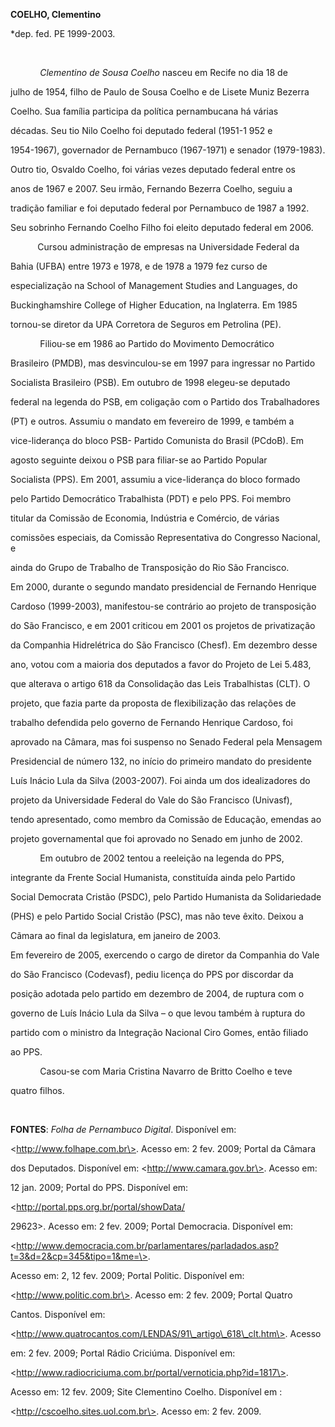 **COELHO, Clementino**



\*dep. fed. PE 1999-2003.



 



            *Clementino de Sousa Coelho* nasceu em Recife no dia 18 de

julho de 1954, filho de Paulo de Sousa Coelho e de Lisete Muniz Bezerra

Coelho. Sua família participa da política pernambucana há várias

décadas. Seu tio Nilo Coelho foi deputado federal (1951-1 952 e

1954-1967), governador de Pernambuco (1967-1971) e senador (1979-1983).

Outro tio, Osvaldo Coelho, foi várias vezes deputado federal entre os

anos de 1967 e 2007. Seu irmão, Fernando Bezerra Coelho, seguiu a

tradição familiar e foi deputado federal por Pernambuco de 1987 a 1992.

Seu sobrinho Fernando Coelho Filho foi eleito deputado federal em 2006.



           Cursou administração de empresas na Universidade Federal da

Bahia (UFBA) entre 1973 e 1978, e de 1978 a 1979 fez curso de

especialização na School of Management Studies and Languages, do

Buckinghamshire College of Higher Education, na Inglaterra. Em 1985

tornou-se diretor da UPA Corretora de Seguros em Petrolina (PE).



            Filiou-se em 1986 ao Partido do Movimento Democrático

Brasileiro (PMDB), mas desvinculou-se em 1997 para ingressar no Partido

Socialista Brasileiro (PSB). Em outubro de 1998 elegeu-se deputado

federal na legenda do PSB, em coligação com o Partido dos Trabalhadores

(PT) e outros. Assumiu o mandato em fevereiro de 1999, e também a

vice-liderança do bloco PSB- Partido Comunista do Brasil (PCdoB). Em

agosto seguinte deixou o PSB para filiar-se ao Partido Popular

Socialista (PPS). Em 2001, assumiu a vice-liderança do bloco formado

pelo Partido Democrático Trabalhista (PDT) e pelo PPS. Foi membro

titular da Comissão de Economia, Indústria e Comércio, de várias

comissões especiais, da Comissão Representativa do Congresso Nacional, e

ainda do Grupo de Trabalho de Transposição do Rio São Francisco.



Em 2000, durante o segundo mandato presidencial de Fernando Henrique

Cardoso (1999-2003), manifestou-se contrário ao projeto de transposição

do São Francisco, e em 2001 criticou em 2001 os projetos de privatização

da Companhia Hidrelétrica do São Francisco (Chesf). Em dezembro desse

ano, votou com a maioria dos deputados a favor do Projeto de Lei 5.483,

que alterava o artigo 618 da Consolidação das Leis Trabalhistas (CLT). O

projeto, que fazia parte da proposta de flexibilização das relações de

trabalho defendida pelo governo de Fernando Henrique Cardoso, foi

aprovado na Câmara, mas foi suspenso no Senado Federal pela Mensagem

Presidencial de número 132, no início do primeiro mandato do presidente

Luís Inácio Lula da Silva (2003-2007). Foi ainda um dos idealizadores do

projeto da Universidade Federal do Vale do São Francisco (Univasf),

tendo apresentado, como membro da Comissão de Educação, emendas ao

projeto governamental que foi aprovado no Senado em junho de 2002.



            Em outubro de 2002 tentou a reeleição na legenda do PPS,

integrante da Frente Social Humanista, constituída ainda pelo Partido

Social Democrata Cristão (PSDC), pelo Partido Humanista da Solidariedade

(PHS) e pelo Partido Social Cristão (PSC), mas não teve êxito. Deixou a

Cãmara ao final da legislatura, em janeiro de 2003.



Em fevereiro de 2005, exercendo o cargo de diretor da Companhia do Vale

do São Francisco (Codevasf), pediu licença do PPS por discordar da

posição adotada pelo partido em dezembro de 2004, de ruptura com o

governo de Luís Inácio Lula da Silva – o que levou também à ruptura do

partido com o ministro da Integração Nacional Ciro Gomes, então filiado

ao PPS.



            Casou-se com Maria Cristina Navarro de Britto Coelho e teve

quatro filhos.



 



**FONTES**: *Folha de Pernambuco Digital*. Disponível em:

\<http://www.folhape.com.br\>. Acesso em: 2 fev. 2009; Portal da Câmara

dos Deputados. Disponível em: \<http://www.camara.gov.br\>. Acesso em:

12 jan. 2009; Portal do PPS. Disponível em:

\<http://portal.pps.org.br/portal/showData/



29623\>. Acesso em: 2 fev. 2009; Portal Democracia. Disponível em:

\<http://www.democracia.com.br/parlamentares/parladados.asp?t=3&d=2&cp=345&tipo=1&me=\>.

Acesso em: 2, 12 fev. 2009; Portal Politic. Disponível em:

\<http://www.politic.com.br\>. Acesso em: 2 fev. 2009; Portal Quatro

Cantos. Disponível em:

\<http://www.quatrocantos.com/LENDAS/91\_artigo\_618\_clt.htm\>. Acesso

em: 2 fev. 2009; Portal Rádio Criciúma. Disponível em:

\<http://www.radiocriciuma.com.br/portal/vernoticia.php?id=1817\>.

Acesso em: 12 fev. 2009; Site Clementino Coelho. Disponível em :

\<http://cscoelho.sites.uol.com.br\>. Acesso em: 2 fev. 2009.



 

